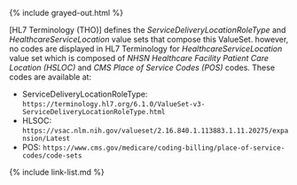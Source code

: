 {% include grayed-out.html %}
<div markdown="1" class="stu-note">

[HL7 Terminology (THO)] defines the *ServiceDeliveryLocationRoleType* and *HealthcareServiceLocation* value sets that compose this ValueSet. however, no codes are displayed in HL7 Terminology for *HealthcareServiceLocation* value set which is composed of *NHSN Healthcare Facility Patient Care Location (HSLOC)* and *CMS Place of Service Codes (POS)* codes. These codes are available at:

- ServiceDeliveryLocationRoleType: `https://terminology.hl7.org/6.1.0/ValueSet-v3-ServiceDeliveryLocationRoleType.html`
- HLSOC: `https://vsac.nlm.nih.gov/valueset/2.16.840.1.113883.1.11.20275/expansion/Latest`
- POS: `https://www.cms.gov/medicare/coding-billing/place-of-service-codes/code-sets`

</div>

{% include link-list.md %}
</div><!-- grayed-out -->